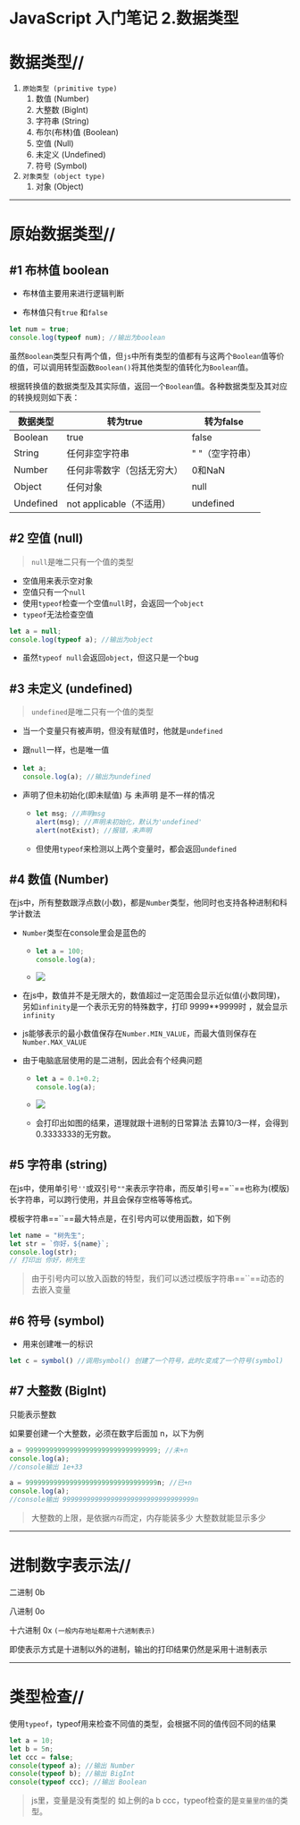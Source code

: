 # JavaScript 入门笔记 2.数据类型

# 数据类型//

1. `原始类型 (primitive type)`
   1. 数值 (Number)
   2. 大整数 (BigInt)
   3. 字符串 (String)
   4. 布尔(布林)值 (Boolean)
   5. 空值 (Null)
   6. 未定义 (Undefined)
   7. 符号 (Symbol)
2. `对象类型 (object type)`
   1. 对象 (Object)

***

# 原始数据类型//

## #1 布林值 boolean

- 布林值主要用来进行逻辑判断

- 布林值只有`true` 和`false `

```js
let num = true;
console.log(typeof num); //输出为boolean
```

虽然`Boolean`类型只有两个值，但`js`中所有类型的值都有与这两个`Boolean`值等价的值，可以调用转型函数`Boolean()`将其他类型的值转化为`Boolean`值。

根据转换值的数据类型及其实际值，返回一个`Boolean`值。各种数据类型及其对应的转换规则如下表：

<table>
<thead>
<tr>
<th>数据类型</th>
<th>转为true</th>
<th>转为false</th>
</tr>
</thead>
<tbody>
<tr>
<td>Boolean</td>
<td>true</td>
<td>false</td>
</tr>
<tr>
<td>String</td>
<td>任何非空字符串</td>
<td>" "（空字符串）</td>
</tr>
<tr>
<td>Number</td>
<td>任何非零数字（包括无穷大）</td>
<td>0和NaN</td>
</tr>
<tr>
<td>Object</td>
<td>任何对象</td>
<td>null</td>
</tr>
<tr>
<td>Undefined</td>
<td>not applicable（不适用）</td>
<td>undefined</td>
</tr>
</tbody>
</table>

## #2 空值 (null)

> `null`是唯二只有一个值的类型

- 空值用来表示空对象
- 空值只有一个`null`
- 使用`typeof`检查一个空值`null`时，会返回一个`object`
- `typeof`无法检查空值

```js
let a = null;
console.log(typeof a); //输出为object
```

- 虽然`typeof null`会返回`object`，但这只是一个bug

## #3 未定义 (undefined)

> `undefined`是唯二只有一个值的类型

- 当一个变量只有被声明，但没有赋值时，他就是`undefined`
- 跟`null`一样，也是唯一值

- ```js
  let a;
  console.log(a); //输出为undefined
  ```

- 声明了但未初始化(即未赋值) 与 未声明 是不一样的情况

  - ```js
    let msg; //声明msg
    alert(msg); //声明未初始化，默认为'undefined'
    alert(notExist); //报错，未声明
    ```

  - 但使用`typeof`来检测以上两个变量时，都会返回`undefined`

## #4 数值 (Number)

在js中，所有整数跟浮点数(小数)，都是`Number`类型，他同时也支持各种进制和科学计数法

- `Number`类型在console里会是蓝色的

  - ```js
    let a = 100;
    console.log(a);
    ```


  - <img align=left src="https://raw.githubusercontent.com/syuanc19/picbed/main/2022/12/upgit_20221215_1671037723.png">

- 在js中，数值并不是无限大的，数值超过一定范围会显示近似值(小数同理)，另如`infinity`是一个表示无穷的特殊数字，打印 9999**9999时 ，就会显示`infinity`


- js能够表示的最小数值保存在`Number.MIN_VALUE`，而最大值则保存在`Number.MAX_VALUE`

- 由于电脑底层使用的是二进制，因此会有个经典问题

  - ```js
    let a = 0.1+0.2;
    console.log(a);
    ```


  - <img align=left src="https://raw.githubusercontent.com/syuanc19/picbed/main/2022/12/upgit_20221215_1671038137.png">

  - 会打印出如图的结果，道理就跟十进制的日常算法 去算10/3一样，会得到0.3333333的无穷数。

## #5 字符串 (string)

在js中，使用单引号`''`或双引号`""`来表示字符串，而反单引号==``==也称为(模版)长字符串，可以跨行使用，并且会保存空格等等格式。

模板字符串==``==最大特点是，在引号内可以使用函数，如下例

```js
let name = "树先生";
let str = `你好，${name}`;
console.log(str);
// 打印出 你好，树先生
```

> 由于引号内可以放入函数的特型，我们可以透过模版字符串==``==动态的去嵌入变量

## #6 符号 (symbol)

- 用来创建唯一的标识

```js
let c = symbol() //调用symbol() 创建了一个符号，此时c变成了一个符号(symbol)
```

## #7 大整数 (BigInt)

只能表示整数

如果要创建一个大整数，必须在数字后面加 n，以下为例

```js
a = 999999999999999999999999999999999; //未+n
console.log(a);
//console输出 1e+33
```

```js
a = 999999999999999999999999999999999n; //已+n
console.log(a);
//console输出 999999999999999999999999999999999n
```

> 大整数的上限，是依据`内存`而定，内存能装多少 大整数就能显示多少

***

# 进制数字表示法//

二进制 0b

八进制 0o

十六进制 0x `(一般内存地址都用十六进制表示)`

即使表示方式是十进制以外的进制，输出的打印结果仍然是采用十进制表示

***

# 类型检查//

使用`typeof`，typeof用来检查不同值的类型，会根据不同的值传回不同的结果

```js
let a = 10;
let b = 5n;
let ccc = false;
console(typeof a); //输出 Number
console(typeof b); //输出 BigInt
console(typeof ccc); //输出 Boolean
```

> js里，变量是没有类型的 如上例的a b ccc，typeof检查的是`变量里的值`的类型。
